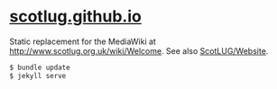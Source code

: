 [scotlug.github.io]
===================

Static replacement for the MediaWiki at http://www.scotlug.org.uk/wiki/Welcome.  See also [ScotLUG/Website].

```sh
$ bundle update
$ jekyll serve
```

[scotlug.github.io]: http://scotlug.github.io/
[ScotLUG/Website]: https://github.com/ScotLUG/Website
